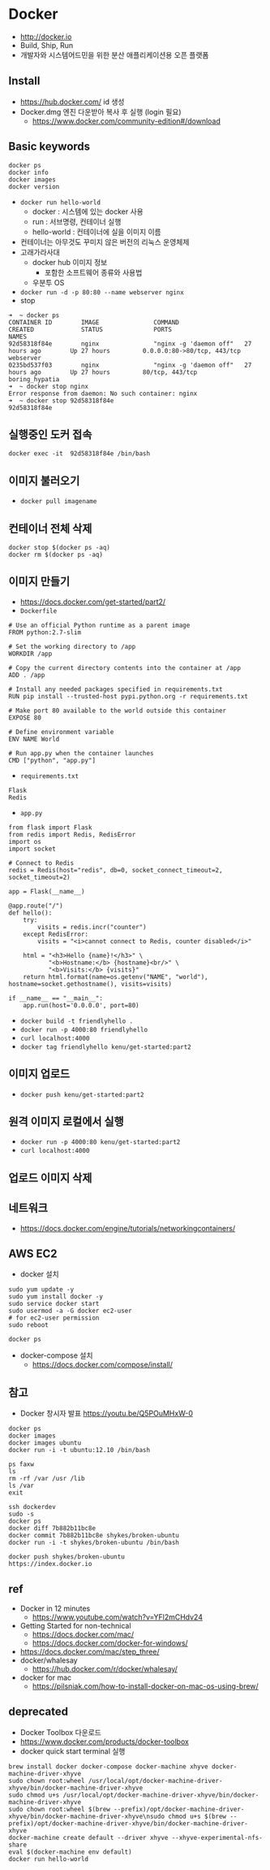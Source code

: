 # Docker

* http://docker.io
* Build, Ship, Run
* 개발자와 시스템어드민을 위한 분산 애플리케이션용 오픈 플랫폼

## Install
* https://hub.docker.com/ id 생성
* Docker.dmg 엔진 다운받아 복사 후 실행 (login 필요)
  * https://www.docker.com/community-edition#/download

## Basic keywords
```
docker ps
docker info
docker images
docker version
```

* `docker run hello-world`
  * docker : 시스템에 있는 docker 사용
  * run : 서브명령, 컨테이너 실행
  * hello-world : 컨테이너에 실을 이미지 이름
* 컨테이너는 아무것도 꾸미지 않은 버전의 리눅스 운영체제
* 고래가라사대
  * docker hub 이미지 정보
    * 포함한 소프트웨어 종류와 사용법
  * 우분투 OS
* `docker run -d -p 80:80 --name webserver nginx`
* stop

```
➜  ~ docker ps
CONTAINER ID        IMAGE               COMMAND                  CREATED             STATUS              PORTS                         NAMES
92d58318f84e        nginx               "nginx -g 'daemon off"   27 hours ago        Up 27 hours         0.0.0.0:80->80/tcp, 443/tcp   webserver
0235bd537f03        nginx               "nginx -g 'daemon off"   27 hours ago        Up 27 hours         80/tcp, 443/tcp               boring_hypatia
➜  ~ docker stop nginx
Error response from daemon: No such container: nginx
➜  ~ docker stop 92d58318f84e
92d58318f84e
```

## 실행중인 도커 접속

```
docker exec -it  92d58318f84e /bin/bash
```

## 이미지 불러오기
* `docker pull imagename`

## 컨테이너 전체 삭제
```
docker stop $(docker ps -aq)
docker rm $(docker ps -aq)
```

## 이미지 만들기
* https://docs.docker.com/get-started/part2/
* `Dockerfile`

```
# Use an official Python runtime as a parent image
FROM python:2.7-slim

# Set the working directory to /app
WORKDIR /app

# Copy the current directory contents into the container at /app
ADD . /app

# Install any needed packages specified in requirements.txt
RUN pip install --trusted-host pypi.python.org -r requirements.txt

# Make port 80 available to the world outside this container
EXPOSE 80

# Define environment variable
ENV NAME World

# Run app.py when the container launches
CMD ["python", "app.py"]
```

* `requirements.txt`

```
Flask
Redis
```

* `app.py`

```
from flask import Flask
from redis import Redis, RedisError
import os
import socket

# Connect to Redis
redis = Redis(host="redis", db=0, socket_connect_timeout=2, socket_timeout=2)

app = Flask(__name__)

@app.route("/")
def hello():
    try:
        visits = redis.incr("counter")
    except RedisError:
        visits = "<i>cannot connect to Redis, counter disabled</i>"

    html = "<h3>Hello {name}!</h3>" \
           "<b>Hostname:</b> {hostname}<br/>" \
           "<b>Visits:</b> {visits}"
    return html.format(name=os.getenv("NAME", "world"), hostname=socket.gethostname(), visits=visits)

if __name__ == "__main__":
    app.run(host='0.0.0.0', port=80)
```

* `docker build -t friendlyhello .`
* `docker run -p 4000:80 friendlyhello`
* `curl localhost:4000`
* `docker tag friendlyhello kenu/get-started:part2`

## 이미지 업로드
* `docker push kenu/get-started:part2`

## 원격 이미지 로컬에서 실행
* `docker run -p 4000:80 kenu/get-started:part2`
* `curl localhost:4000`

## 업로드 이미지 삭제

## 네트워크
* https://docs.docker.com/engine/tutorials/networkingcontainers/

## AWS EC2
* docker 설치

```
sudo yum update -y
sudo yum install docker -y
sudo service docker start
sudo usermod -a -G docker ec2-user
# for ec2-user permission
sudo reboot

docker ps
```

* docker-compose 설치
  * https://docs.docker.com/compose/install/

## 참고

* Docker 창시자 발표 https://youtu.be/Q5POuMHxW-0

```
docker ps
docker images
docker images ubuntu
docker run -i -t ubuntu:12.10 /bin/bash

ps faxw
ls
rm -rf /var /usr /lib
ls /var
exit

ssh dockerdev
sudo -s
docker ps
docker diff 7b882b11bc8e
docker commit 7b882b11bc8e shykes/broken-ubuntu
docker run -i -t shykes/broken-ubuntu /bin/bash

docker push shykes/broken-ubuntu
https://index.docker.io
```

## ref
* Docker in 12 minutes
  * https://www.youtube.com/watch?v=YFl2mCHdv24
* Getting Started for non-technical
  * https://docs.docker.com/mac/
  * https://docs.docker.com/docker-for-windows/
* https://docs.docker.com/mac/step_three/
* docker/whalesay
  * https://hub.docker.com/r/docker/whalesay/
* docker for mac
  * https://pilsniak.com/how-to-install-docker-on-mac-os-using-brew/

## deprecated

* Docker Toolbox 다운로드
* https://www.docker.com/products/docker-toolbox
* docker quick start terminal 실행

```
brew install docker docker-compose docker-machine xhyve docker-machine-driver-xhyve
sudo chown root:wheel /usr/local/opt/docker-machine-driver-xhyve/bin/docker-machine-driver-xhyve
sudo chmod u+s /usr/local/opt/docker-machine-driver-xhyve/bin/docker-machine-driver-xhyve
sudo chown root:wheel $(brew --prefix)/opt/docker-machine-driver-xhyve/bin/docker-machine-driver-xhyve\nsudo chmod u+s $(brew --prefix)/opt/docker-machine-driver-xhyve/bin/docker-machine-driver-xhyve
docker-machine create default --driver xhyve --xhyve-experimental-nfs-share
eval $(docker-machine env default)
docker run hello-world
```
